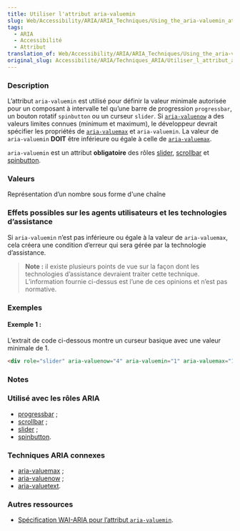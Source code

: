 ```yaml
---
title: Utiliser l'attribut aria-valuemin
slug: Web/Accessibility/ARIA/ARIA_Techniques/Using_the_aria-valuemin_attribute
tags:
  - ARIA
  - Accessibilité
  - Attribut
translation_of: Web/Accessibility/ARIA/ARIA_Techniques/Using_the_aria-valuemin_attribute
original_slug: Accessibilité/ARIA/Techniques_ARIA/Utiliser_l_attribut_aria-valuemin
---
```

### Description

L’attribut `aria-valuemin` est utilisé pour définir la valeur minimale autorisée pour un composant à intervalle tel qu’une barre de progression `progressbar`, un bouton rotatif `spinbutton` ou un curseur `slider`. Si [`aria-valuenow`](/fr/Accessibilité/ARIA/Techniques_ARIA/Utiliser_l_attribut_aria-valuenow) a des valeurs limites connues (minimum et maximum), le développeur devrait spécifier les propriétés de [`aria-valuemax`](/fr/Accessibilité/ARIA/Techniques_ARIA/Utiliser_l_attribut_aria-valuemax) et `aria-valuemin`. La valeur de `aria-valuemin` **DOIT** être inférieure ou égale à celle de [`aria-valuemax`](/fr/Accessibilité/ARIA/Techniques_ARIA/Utiliser_l_attribut_aria-valuemax).

`aria-valuemin` est un attribut **obligatoire** des rôles [slider](/fr/Accessibilité/ARIA/Techniques_ARIA/Utiliser_le_rôle_slider), [scrollbar](/fr/Accessibilité/ARIA/Techniques_ARIA/Utiliser_le_rôle_scrollbar) et [spinbutton](/fr/Accessibilité/ARIA/Techniques_ARIA/Utiliser_le_rôle_spinbutton).

### Valeurs

Représentation d’un nombre sous forme d'une chaîne

### Effets possibles sur les agents utilisateurs et les technologies d’assistance

Si `aria-valuemin` n’est pas inférieure ou égale à la valeur de `aria-valuemax`, cela créera une condition d’erreur qui sera gérée par la technologie d’assistance.

> **Note :** il existe plusieurs points de vue sur la façon dont les technologies d’assistance devraient traiter cette technique. L’information fournie ci-dessus est l’une de ces opinions et n’est pas normative.

### Exemples

#### Exemple 1&nbsp;:

L’extrait de code ci-dessous montre un curseur basique avec une valeur minimale de 1.

```html
<div role="slider" aria-valuenow="4" aria-valuemin="1" aria-valuemax="10">
```

### Notes

### Utilisé avec les rôles ARIA

- [progressbar](/fr/Accessibilité/ARIA/Techniques_ARIA/Utiliser_le_rôle_progressbar)&nbsp;;
- [scrollbar](/fr/Accessibilité/ARIA/Techniques_ARIA/Utiliser_le_rôle_scrollbar)&nbsp;;
- [slider](/fr/Accessibilité/ARIA/Techniques_ARIA/Utiliser_le_rôle_slider)&nbsp;;
- [spinbutton](/fr/Accessibilité/ARIA/Techniques_ARIA/Utiliser_le_rôle_spinbutton).

### Techniques ARIA connexes

- [aria-valuemax](/fr/Accessibilité/ARIA/Techniques_ARIA/Utiliser_l_attribut_aria-valuemax)&nbsp;;
- [aria-valuenow](/fr/Accessibilité/ARIA/Techniques_ARIA/Utiliser_l_attribut_aria-valuenow)&nbsp;;
- [aria-valuetext](/fr/Accessibilité/ARIA/Techniques_ARIA/Utiliser_l_attribut_aria-valuetext).

### Autres ressources

- [Spécification WAI-ARIA pour l’attribut `aria-valuemin`](http://www.w3.org/TR/wai-aria/states_and_properties#aria-valuemin).
